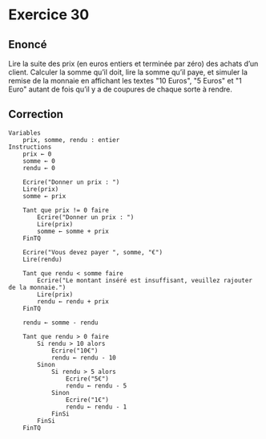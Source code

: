 # Exercice 30

## Enoncé

Lire la suite des prix (en euros entiers et terminée par zéro) des achats d’un client. Calculer la somme qu’il doit, lire la somme qu’il paye, et simuler la remise de la monnaie en affichant les textes "10 Euros", "5 Euros" et "1 Euro" autant de fois qu’il y a de coupures de chaque sorte à rendre.

## Correction

```
Variables
    prix, somme, rendu : entier
Instructions
    prix ← 0
    somme ← 0
    rendu ← 0

    Ecrire("Donner un prix : ")
    Lire(prix)
    somme ← prix

    Tant que prix != 0 faire
        Ecrire("Donner un prix : ")
        Lire(prix)
        somme ← somme + prix
    FinTQ
    
    Ecrire("Vous devez payer ", somme, "€")
    Lire(rendu)

    Tant que rendu < somme faire
        Ecrire("Le montant inséré est insuffisant, veuillez rajouter de la monnaie.")
        Lire(prix)
        rendu ← rendu + prix
    FinTQ 

    rendu ← somme - rendu
    
    Tant que rendu > 0 faire
        Si rendu > 10 alors
            Ecrire("10€")
            rendu ← rendu - 10
        Sinon
            Si rendu > 5 alors
                Ecrire("5€")
                rendu ← rendu - 5
            Sinon
                Ecrire("1€")
                rendu ← rendu - 1
            FinSi
        FinSi
    FinTQ 
```
